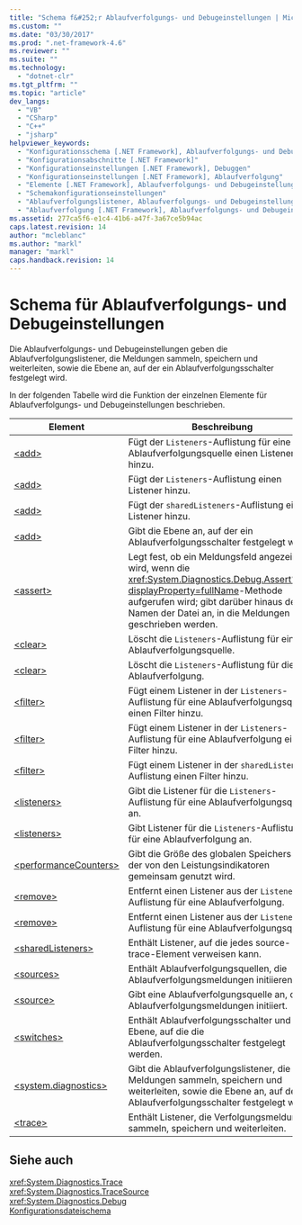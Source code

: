 ```yaml
---
title: "Schema f&#252;r Ablaufverfolgungs- und Debugeinstellungen | Microsoft Docs"
ms.custom: ""
ms.date: "03/30/2017"
ms.prod: ".net-framework-4.6"
ms.reviewer: ""
ms.suite: ""
ms.technology: 
  - "dotnet-clr"
ms.tgt_pltfrm: ""
ms.topic: "article"
dev_langs: 
  - "VB"
  - "CSharp"
  - "C++"
  - "jsharp"
helpviewer_keywords: 
  - "Konfigurationsschema [.NET Framework], Ablaufverfolgungs- und Debugeinstellungen"
  - "Konfigurationsabschnitte [.NET Framework]"
  - "Konfigurationseinstellungen [.NET Framework], Debuggen"
  - "Konfigurationseinstellungen [.NET Framework], Ablaufverfolgung"
  - "Elemente [.NET Framework], Ablaufverfolgungs- und Debugeinstellungen"
  - "Schemakonfigurationseinstellungen"
  - "Ablaufverfolgungslistener, Ablaufverfolgungs- und Debugeinstellungsschema"
  - "Ablaufverfolgung [.NET Framework], Ablaufverfolgungs- und Debugeinstellungsschema"
ms.assetid: 277ca5f6-e1c4-41b6-a47f-3a67ce5b94ac
caps.latest.revision: 14
author: "mcleblanc"
ms.author: "markl"
manager: "markl"
caps.handback.revision: 14
---
```

# Schema f&#252;r Ablaufverfolgungs- und Debugeinstellungen
Die Ablaufverfolgungs\- und Debugeinstellungen geben die Ablaufverfolgungslistener, die Meldungen sammeln, speichern und weiterleiten, sowie die Ebene an, auf der ein Ablaufverfolgungsschalter festgelegt wird.  
  
 In der folgenden Tabelle wird die Funktion der einzelnen Elemente für Ablaufverfolgungs\- und Debugeinstellungen beschrieben.  
  
|Element|**Beschreibung**|  
|-------------|----------------------|  
|[\<add\>](../../../../../docs/framework/configure-apps/file-schema/trace-debug/add-element-for-listeners-for-source.md)|Fügt der `Listeners`\-Auflistung für eine Ablaufverfolgungsquelle einen Listener hinzu.|  
|[\<add\>](../../../../../docs/framework/configure-apps/file-schema/trace-debug/add-element-for-listeners-for-trace.md)|Fügt der `Listeners`\-Auflistung einen Listener hinzu.|  
|[\<add\>](../../../../../docs/framework/configure-apps/file-schema/trace-debug/add-element-for-sharedlisteners.md)|Fügt der `sharedListeners`\-Auflistung einen Listener hinzu.|  
|[\<add\>](../../../../../docs/framework/configure-apps/file-schema/trace-debug/add-element-for-switches.md)|Gibt die Ebene an, auf der ein Ablaufverfolgungsschalter festgelegt wird.|  
|[\<assert\>](../../../../../docs/framework/configure-apps/file-schema/trace-debug/assert-element.md)|Legt fest, ob ein Meldungsfeld angezeigt wird, wenn die <xref:System.Diagnostics.Debug.Assert%2A?displayProperty=fullName>\-Methode aufgerufen wird; gibt darüber hinaus den Namen der Datei an, in die Meldungen geschrieben werden.|  
|[\<clear\>](../../../../../docs/framework/configure-apps/file-schema/trace-debug/clear-element-for-listeners-for-source.md)|Löscht die `Listeners`\-Auflistung für eine Ablaufverfolgungsquelle.|  
|[\<clear\>](../../../../../docs/framework/configure-apps/file-schema/trace-debug/clear-element-for-listeners-for-trace.md)|Löscht die `Listeners`\-Auflistung für die Ablaufverfolgung.|  
|[\<filter\>](../../../../../docs/framework/configure-apps/file-schema/trace-debug/filter-element-for-add-for-listeners-for-source.md)|Fügt einem Listener in der `Listeners`\-Auflistung für eine Ablaufverfolgungsquelle einen Filter hinzu.|  
|[\<filter\>](../../../../../docs/framework/configure-apps/file-schema/trace-debug/filter-element-for-add-for-listeners-for-trace.md)|Fügt einem Listener in der `Listeners`\-Auflistung für eine Ablaufverfolgung einen Filter hinzu.|  
|[\<filter\>](../../../../../docs/framework/configure-apps/file-schema/trace-debug/filter-element-for-add-for-sharedlisteners.md)|Fügt einem Listener in der `sharedListeners`\-Auflistung einen Filter hinzu.|  
|[\<listeners\>](../../../../../docs/framework/configure-apps/file-schema/trace-debug/listeners-element-for-source.md)|Gibt die Listener für die `Listeners`\-Auflistung für eine Ablaufverfolgungsquelle an.|  
|[\<listeners\>](../../../../../docs/framework/configure-apps/file-schema/trace-debug/listeners-element-for-trace.md)|Gibt Listener für die `Listeners`\-Auflistung für eine Ablaufverfolgung an.|  
|[\<performanceCounters\>](../../../../../docs/framework/configure-apps/file-schema/trace-debug/performancecounters-element.md)|Gibt die Größe des globalen Speichers an, der von den Leistungsindikatoren gemeinsam genutzt wird.|  
|[\<remove\>](../../../../../docs/framework/configure-apps/file-schema/trace-debug/remove-element-for-listeners-for-trace.md)|Entfernt einen Listener aus der `Listeners`\-Auflistung für eine Ablaufverfolgung.|  
|[\<remove\>](../../../../../docs/framework/configure-apps/file-schema/trace-debug/remove-element-for-listeners-for-source.md)|Entfernt einen Listener aus der `Listeners`\-Auflistung für eine Ablaufverfolgungsquelle.|  
|[\<sharedListeners\>](../../../../../docs/framework/configure-apps/file-schema/trace-debug/sharedlisteners-element.md)|Enthält Listener, auf die jedes source\- bzw. trace\-Element verweisen kann.|  
|[\<sources\>](../../../../../docs/framework/configure-apps/file-schema/trace-debug/sources-element.md)|Enthält Ablaufverfolgungsquellen, die Ablaufverfolgungsmeldungen initiieren.|  
|[\<source\>](../../../../../docs/framework/configure-apps/file-schema/trace-debug/source-element.md)|Gibt eine Ablaufverfolgungsquelle an, die Ablaufverfolgungsmeldungen initiiert.|  
|[\<switches\>](../../../../../docs/framework/configure-apps/file-schema/trace-debug/switches-element.md)|Enthält Ablaufverfolgungsschalter und die Ebene, auf die die Ablaufverfolgungsschalter festgelegt werden.|  
|[\<system.diagnostics\>](../../../../../docs/framework/configure-apps/file-schema/trace-debug/system-diagnostics-element.md)|Gibt die Ablaufverfolgungslistener, die Meldungen sammeln, speichern und weiterleiten, sowie die Ebene an, auf der ein Ablaufverfolgungsschalter festgelegt wird.|  
|[\<trace\>](../../../../../docs/framework/configure-apps/file-schema/trace-debug/trace-element.md)|Enthält Listener, die Verfolgungsmeldungen sammeln, speichern und weiterleiten.|  
  
## Siehe auch  
 <xref:System.Diagnostics.Trace>   
 <xref:System.Diagnostics.TraceSource>   
 <xref:System.Diagnostics.Debug>   
 [Konfigurationsdateischema](../../../../../docs/framework/configure-apps/file-schema/index.md)